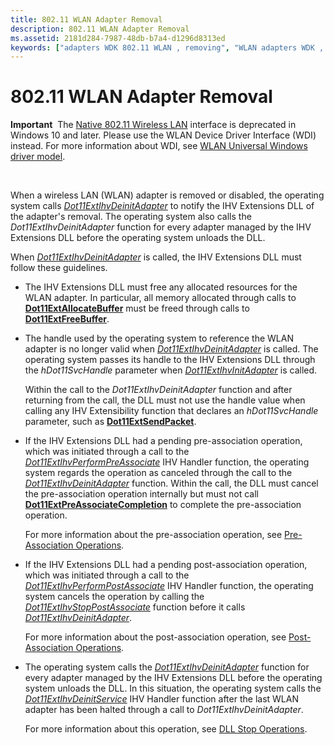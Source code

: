 ```yaml
---
title: 802.11 WLAN Adapter Removal
description: 802.11 WLAN Adapter Removal
ms.assetid: 2181d284-7987-48db-b7a4-d1296d8313ed
keywords: ["adapters WDK 802.11 WLAN , removing", "WLAN adapters WDK , removing", "removing WLAN adapters"]
---
```


# 802.11 WLAN Adapter Removal


**Important**  The [Native 802.11 Wireless LAN](native-802-11-wireless-lan4.md) interface is deprecated in Windows 10 and later. Please use the WLAN Device Driver Interface (WDI) instead. For more information about WDI, see [WLAN Universal Windows driver model](wifi-universal-driver-model.md).

 

When a wireless LAN (WLAN) adapter is removed or disabled, the operating system calls [*Dot11ExtIhvDeinitAdapter*](https://msdn.microsoft.com/library/windows/hardware/ff547452) to notify the IHV Extensions DLL of the adapter's removal. The operating system also calls the *Dot11ExtIhvDeinitAdapter* function for every adapter managed by the IHV Extensions DLL before the operating system unloads the DLL.

When [*Dot11ExtIhvDeinitAdapter*](https://msdn.microsoft.com/library/windows/hardware/ff547452) is called, the IHV Extensions DLL must follow these guidelines.

-   The IHV Extensions DLL must free any allocated resources for the WLAN adapter. In particular, all memory allocated through calls to [**Dot11ExtAllocateBuffer**](https://msdn.microsoft.com/library/windows/hardware/ff547419) must be freed through calls to [**Dot11ExtFreeBuffer**](https://msdn.microsoft.com/library/windows/hardware/ff547422).

-   The handle used by the operating system to reference the WLAN adapter is no longer valid when [*Dot11ExtIhvDeinitAdapter*](https://msdn.microsoft.com/library/windows/hardware/ff547452) is called. The operating system passes its handle to the IHV Extensions DLL through the *hDot11SvcHandle* parameter when [*Dot11ExtIhvInitAdapter*](https://msdn.microsoft.com/library/windows/hardware/ff547469) is called.

    Within the call to the *Dot11ExtIhvDeinitAdapter* function and after returning from the call, the DLL must not use the handle value when calling any IHV Extensibility function that declares an *hDot11SvcHandle* parameter, such as [**Dot11ExtSendPacket**](https://msdn.microsoft.com/library/windows/hardware/ff547563).

-   If the IHV Extensions DLL had a pending pre-association operation, which was initiated through a call to the [*Dot11ExtIhvPerformPreAssociate*](https://msdn.microsoft.com/library/windows/hardware/ff547499) IHV Handler function, the operating system regards the operation as canceled through the call to the [*Dot11ExtIhvDeinitAdapter*](https://msdn.microsoft.com/library/windows/hardware/ff547452) function. Within the call, the DLL must cancel the pre-association operation internally but must not call [**Dot11ExtPreAssociateCompletion**](https://msdn.microsoft.com/library/windows/hardware/ff547538) to complete the pre-association operation.

    For more information about the pre-association operation, see [Pre-Association Operations](pre-association-operations.md).

-   If the IHV Extensions DLL had a pending post-association operation, which was initiated through a call to the [*Dot11ExtIhvPerformPostAssociate*](https://msdn.microsoft.com/library/windows/hardware/ff547492) IHV Handler function, the operating system cancels the operation by calling the [*Dot11ExtIhvStopPostAssociate*](https://msdn.microsoft.com/library/windows/hardware/ff547521) function before it calls [*Dot11ExtIhvDeinitAdapter*](https://msdn.microsoft.com/library/windows/hardware/ff547452).

    For more information about the post-association operation, see [Post-Association Operations](post-association-operations.md).

-   The operating system calls the [*Dot11ExtIhvDeinitAdapter*](https://msdn.microsoft.com/library/windows/hardware/ff547452) function for every adapter managed by the IHV Extensions DLL before the operating system unloads the DLL. In this situation, the operating system calls the [*Dot11ExtIhvDeinitService*](https://msdn.microsoft.com/library/windows/hardware/ff547457) IHV Handler function after the last WLAN adapter has been halted through a call to *Dot11ExtIhvDeinitAdapter*.

    For more information about this operation, see [DLL Stop Operations](dll-stop-operations.md).

 

 





